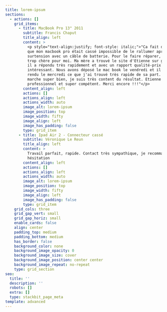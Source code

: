 ```yaml
---
title: lorem-ipsum
sections:
  - actions: []
    grid_items:
      - title: MacBook Pro 13" 2011
        subtitle: Francis Chaput
        title_align: left
        content: >
          <p style="text-align:justify; font-style: italic;">"Ca fait deux ans
          que mon macbook pro était cassé impossible de le rallumer après une
          surtension avec un câble de batterie. Pour le faire réparer, c'était
          trop chère pour moi. Ma mère a trouvé le site d'Etienne sur google ,
          il a répondu très rapidement et avec un rapport qualité-prix très
          intéressant. Nous avons déposé le mac book le vendredi et il nous l'a
          rendu le mercredi ce que j'ai trouvé très rapide de sa part. Le mac
          marche super bien, je suis très content du résultat. Etienne est très
          professionnel et super compétent. Merci encore !!!"</p>
        content_align: left
        actions: []
        actions_align: left
        actions_width: auto
        image_alt: lorem-ipsum
        image_position: top
        image_width: fifty
        image_align: left
        image_has_padding: false
        type: grid_item
      - title: Ipad Air 2 - Connecteur cassé
        subtitle: Véronique Le Reun
        title_align: left
        content: >
          Travail parfait, rapide. Contact très sympathique, je recommande sans
          hésitation
        content_align: left
        actions: []
        actions_align: left
        actions_width: auto
        image_alt: lorem-ipsum
        image_position: top
        image_width: fifty
        image_align: left
        image_has_padding: false
        type: grid_item
    grid_cols: three
    grid_gap_vert: small
    grid_gap_horiz: small
    enable_cards: false
    align: center
    padding_top: medium
    padding_bottom: medium
    has_border: false
    background_color: none
    background_image_opacity: 0
    background_image_size: cover
    background_image_position: center center
    background_image_repeat: no-repeat
    type: grid_section
seo:
  title: ''
  description: ''
  robots: []
  extra: []
  type: stackbit_page_meta
template: advanced
---
```

